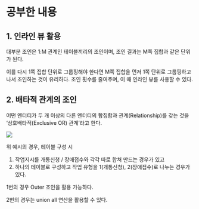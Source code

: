 # 공부한 내용

## 1. 인라인 뷰 활용

대부분 조인은 1:M 관계인 테이블끼리의 조인이며, 조인 결과는 M쪽 집합과 같은 단위가 된다.

이를 다시 1쪽 집합 단위로 그룹핑해야 한다면 M쪽 집합을 먼저 1쪽 단위로 그룹핑하고 나서 조인하는 것이 유리하다. 조인 횟수를 줄여주며, 이 때 인라인 뷰를 사용할 수 있다.

## 2. 배타적 관계의 조인

어떤 엔터티가 두 개 이상의 다른 엔터티의 합집합과 관계(Relationship)를 갖는 것을 ‘상호배타적(Exclusive OR) 관계’라고 한다.

![](https://dataonair.or.kr/publishing/img/knowledge/SQL_362.jpg)

위 예시의 경우, 테이블 구성 시

1. 작업지시를 개통신청 / 장애접수와 각각 따로 합쳐 만드는 경우가 있고
2. 하나의 테이블로 구성하고 작업 유형을 1(개통신청), 2(장애접수)로 나누는 경우가 있다.

1번의 경우 Outer 조인을 활용 가능하다.

2번의 경우는 union all 연산을 활용할 수 있다.














